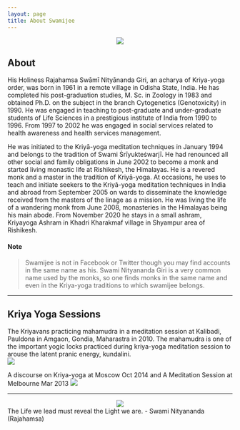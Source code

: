 ```yaml
---
layout: page
title: About Swamijee
---
```


<center><img src="/assets/img/swamijee_about.png"></center>

## About

His Holiness Rajahamsa Swāmī Nityānanda Giri, an acharya of Kriya-yoga order, was born in 1961 in a remote village in Odisha State, India. He has completed his post-graduation studies, M. Sc. in Zoology in 1983 and obtained Ph.D. on the subject in the branch Cytogenetics (Genotoxicity) in 1990. He was engaged in teaching to post-graduate and under-graduate students of Life Sciences in a prestigious institute of India from 1990 to 1996. From 1997 to 2002 he was engaged in social services related to health awareness and health services management. 

He was initiated to the Kriyā-yoga meditation techniques in January 1994 and belongs to the tradition of Swami Ṡrīyukteṡwarjī. He had renounced all other social and family obligations in June 2002 to become a monk and started living monastic life at Rishikesh, the Himalayas. He is a revered monk and a master in the tradition of Kriyā-yoga. At occasions, he uses to teach and initiate seekers to the Kriyā-yoga meditation techniques in India and abroad from September 2005 on wards to disseminate the knowledge received from the masters of the linage as a mission. He was living the life of a wandering monk from June 2008, monasteries in the Himalayas being his main abode. From November 2020 he stays in a small ashram, Kriyayoga Ashram in Khadri Kharakmaf village in Shyampur area of Rishikesh. 

#### Note

> Swamijee is not in Facebook or Twitter though you may find accounts in the same name as his.
> Swami Nityananda Giri is a very common name used by the monks, so one finds monks in the same name and even in the Kriya-yoga traditions to which swamijee belongs.

---

## Kriya Yoga Sessions

The Kriyavans practicing mahamudra in a meditation session at Kalibadi, Pauldona in Amgaon, Gondia, Maharastra in 2010. The mahamudra is one of the important yogic locks practiced during kriya-yoga meditation session to arouse the latent pranic energy, kundalini.
<br/>
<img src="/assets/img/swamijee_meditation_pauldona.jpg">

A discourse on Kriya-yoga at Moscow Oct 2014 and A Meditation Session at Melbourne Mar 2013
<img src="/assets/img/swamijee_meditation_moscow.png">

---

<center><img src="/assets/img/diya.jpg"></center>
The Life we lead must reveal the Light we are. - Swami Nityananda (Rajahamsa)


